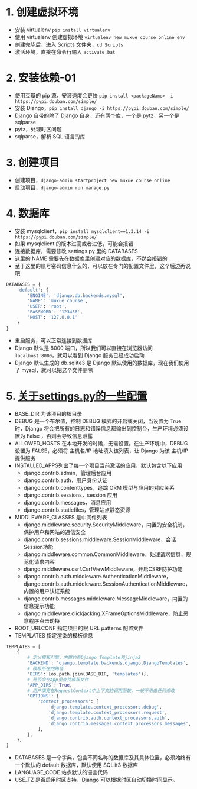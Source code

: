 # 1. 创建虚拟环境

+ 安装 virtualenv `pip install virtualenv`
+ 使用 virtualenv 创建虚拟环境 `virtualenv new_muxue_course_online_env`
+ 创建完毕后，进入 Scripts 文件夹，`cd Scripts`
+ 激活环境，直接在命令行输入 `activate.bat`

# 2. 安装依赖-01

+ 使用豆瓣的 pip 源，安装速度会更快 `pip install <packageName> -i https://pypi.douban.com/simple/`
+ 安装 Django，`pip install django -i https://pypi.douban.com/simple/`
+ Django 自带的除了 Django 自身，还有两个库，一个是 pytz，另一个是 sqlparse
+ pytz，处理时区问题
+ sqlparse，解析 SQL 语言的库

# 3. 创建项目

+ 创建项目，`django-admin startproject new_muxue_course_online`
+ 启动项目，`django-admin run manage.py`

# 4. 数据库

+ 安装 mysqlclient，`pip install mysqlclient==1.3.14 -i https://pypi.douban.com/simple/`
+ 如果 mysqlclient 的版本过高或者过低，可能会报错
+ 连接数据库，需要修改 settings.py 里的 DATABASES
+ 这里的 NAME 需要先在数据库里创建对应的数据库，不然会报错的
+ 至于这里的账号密码信息什么的，可以放在专门的配置文件里，这个后边再说吧

```python
DATABASES = {
    'default': {
        'ENGINE': 'django.db.backends.mysql',
        'NAME': 'muxue_course',
        'USER': 'root',
        'PASSWORD': '123456',
        'HOST': '127.0.0.1'
    }
}
```

+ 重启服务，可以正常连接到数据库
+ Django 默认是 8000 端口，所以我们可以直接在浏览器访问 `localhost:8000`，就可以看到 Django 服务已经成功启动
+ Django 默认生成的 db.sqlite3 是 Django 默认使用的数据库，现在我们使用了 mysql，就可以把这个文件删除

# 5. [关于settings.py的一些配置](http://www.conyli.cc/chapter01.html)

+ BASE_DIR 为该项目的根目录
+ DEBUG 是一个布尔值，控制 DEBUG 模式的开启或关闭，当设置为 True 时，Django 将会把所有的日志和错误信息都输出到控制台，生产环境必须设置为 False ，否则会导致信息泄露
+ ALLOWED_HOSTS 在本地开发的时候，无需设置。在生产环境中，DEBUG 设置为 FALSE，必须将 主机名/IP 地址填入该列表，让 Django 为该 主机/IP 提供服务
+ INSTALLED_APPS列出了每一个项目当前激活的应用，默认包含以下应用
    + django.contrib.admin，管理后台应用
    + django.contrib.auth，用户身份认证
    + django.contrib.contenttypes，追踪 ORM 模型与应用的对应关系
    + django.contrib.sessions，session 应用
    + django.contrib.messages，消息应用
    + django.contrib.staticfiles，管理站点静态资源
+ MIDDLEWARE_CLASSES 是中间件列表
    + django.middleware.security.SecurityMiddleware，内置的安全机制，保护用户和网站的通信安全
    + django.contrib.sessions.middleware.SessionMiddleware，会话Session功能
    + django.middleware.common.CommonMiddleware，处理请求信息，规范化请求内容
    + django.middleware.csrf.CsrfViewMiddleware，开启CSRF防护功能
    + django.contrib.auth.middleware.AuthenticationMiddleware，django.contrib.auth.middleware.SessionAuthenticationMiddleware，内置的用户认证系统
    + django.contrib.messages.middleware.MessageMiddleware，内置的信息提示功能
    + django.middleware.clickjacking.XFrameOptionsMiddleware，防止恶意程序点击劫持
+ ROOT_URLCONF 指定项目的根 URL patterns 配置文件
+ TEMPLATES 指定渲染的模板信息

```python
TEMPLATES = [
    {
        # 定义模板引擎，内置的有Django Template和jinja2
        'BACKEND': 'django.template.backends.django.DjangoTemplates',
        # 模板所在的路径
        'DIRS': [os.path.join(BASE_DIR, 'templates')],
        # 是否会在App里查找模板文件
        'APP_DIRS': True,
        # 用户填充在RequestContext中上下文的调用函数，一般不用做任何修改
        'OPTIONS': {
            'context_processors': [
                'django.template.context_processors.debug',
                'django.template.context_processors.request',
                'django.contrib.auth.context_processors.auth',
                'django.contrib.messages.context_processors.messages',
            ],
        },
    },
]
```

+ DATABASES 是一个字典，包含不同名称的数据库及其具体位置，必须始终有一个默认的 default 数据库，默认使用 SQLlit3 数据库
+ LANGUAGE_CODE 站点默认的语言代码
+ USE_TZ 是否启用时区支持，Django 可以根据时区自动切换时间显示。
